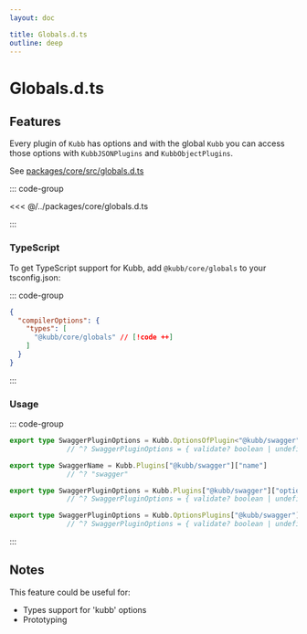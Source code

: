 ```yaml
---
layout: doc

title: Globals.d.ts
outline: deep
---
```

# Globals.d.ts

## Features

Every plugin of `Kubb` has options and with the global `Kubb` you can access those options with `KubbJSONPlugins` and `KubbObjectPlugins`.

See [packages/core/src/globals.d.ts](https://github.com/kubb-project/kubb/blob/main/packages/core/global.d.ts)

::: code-group

<<< @/../packages/core/globals.d.ts

:::

### TypeScript

To get TypeScript support for Kubb, add `@kubb/core/globals` to your tsconfig.json:

::: code-group

```json [tsconfig.json]
{
  "compilerOptions": {
    "types": [
      "@kubb/core/globals" // [!code ++]
    ]
  }
}
```
:::

### Usage

::: code-group

```typescript [Kubb.OptionsOfPlugin]
export type SwaggerPluginOptions = Kubb.OptionsOfPlugin<"@kubb/swagger">
              // ^? SwaggerPluginOptions = { validate? boolean | undefined; output?: string | false | undefined...}
```

```typescript [Kubb.Plugins name]
export type SwaggerName = Kubb.Plugins["@kubb/swagger"]["name"]
              // ^? "swagger"
```

```typescript [Kubb.Plugins options]
export type SwaggerPluginOptions = Kubb.Plugins["@kubb/swagger"]["options"]
              // ^? SwaggerPluginOptions = { validate? boolean | undefined; output?: string | false | undefined...}
```

```typescript [Kubb.OptionsPlugins]
export type SwaggerPluginOptions = Kubb.OptionsPlugins["@kubb/swagger"]["options"]
              // ^? SwaggerPluginOptions = { validate? boolean | undefined; output?: string | false | undefined...}
```

:::

## Notes

This feature could be useful for:

- Types support for 'kubb' options
- Prototyping
